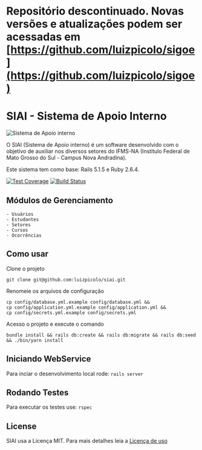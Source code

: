 # Repositório descontinuado. Novas versões e atualizações podem ser acessadas em [https://github.com/luizpicolo/sigoe](https://github.com/luizpicolo/sigoe)
# SIAI - Sistema de Apoio Interno

![Sistema de Apoio interno](https://raw.githubusercontent.com/luizpicolo/siai/master/app/assets/images/logo_ifms.png?token=ABT0W4aSOnogYpUeUhFZlcp1WgNYR34Gks5Yv3kuwA%3D%3D)

O SIAI (Sistema de Apoio interno) é um software desenvolvido com o objetivo de auxiliar nos diversos setores do IFMS-NA (Institulo Federal de Mato Grosso do Sul - Campus Nova Andradina).

Este sistema tem como base: Rails 5.1.5 e Ruby 2.6.4.

[![Test Coverage](https://api.codeclimate.com/v1/badges/a99a88d28ad37a79dbf6/test_coverage)](https://codeclimate.com/github/luizpicolo/siai/test_coverage)
[![Build Status](https://travis-ci.org/luizpicolo/siai.svg?branch=master)](https://travis-ci.org/luizpicolo/siai-ifms-na)

## Módulos de Gerenciamento

    - Usuários
    - Estudantes
    - Setores
    - Cursos
    - Ocorrências

## Como usar

Clone o projeto

    git clone git@github.com:luizpicolo/siai.git

Renomeie os arquivos de configuração

    cp config/database.yml.example config/database.yml &&
    cp config/application.yml.example config/application.yml &&
    cp config/secrets.yml.example config/secrets.yml

Acesso o projeto e execute o comando

    bundle install && rails db:create && rails db:migrate && rails db:seed && ./bin/yarn install

## Iniciando WebService

Para inciar o desenvolvimento local rode: `rails server`

## Rodando Testes

Para executar os testes use: `rspec`

## License

SIAI usa a Licença MIT. Para mais detalhes leia a [Licença de uso](./LICENSE.txt)
